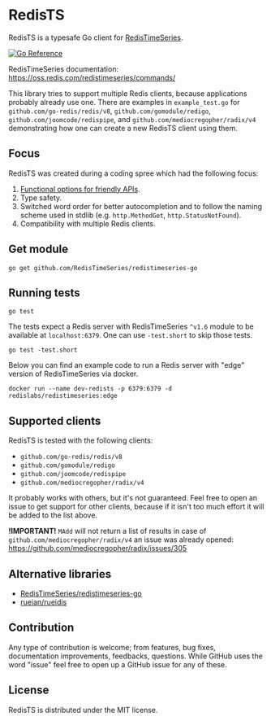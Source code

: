 # RedisTS

RedisTS is a typesafe Go client for [RedisTimeSeries](github.com/RedisTimeSeries/RedisTimeSeries).

[![Go Reference](https://pkg.go.dev/badge/github.com/nerg4l/redists.svg)](https://pkg.go.dev/github.com/nerg4l/redists)

RedisTimeSeries documentation: https://oss.redis.com/redistimeseries/commands/

This library tries to support multiple Redis clients, because applications probably already use one. There are examples in `example_test.go` for `github.com/go-redis/redis/v8`, `github.com/gomodule/redigo`, `github.com/joomcode/redispipe`, and `github.com/mediocregopher/radix/v4` demonstrating how one can create a new RedisTS client using them.

## Focus

RedisTS was created during a coding spree which had the following focus:

1. [Functional options for friendly APIs](https://dave.cheney.net/2014/10/17/functional-options-for-friendly-apis).
2. Type safety.
3. Switched word order for better autocompletion and to follow the naming scheme used in stdlib (e.g. `http.MethodGet`, `http.StatusNotFound`).
4. Compatibility with multiple Redis clients.

## Get module

```
go get github.com/RedisTimeSeries/redistimeseries-go
```

## Running tests

```
go test
```

The tests expect a Redis server with RedisTimeSeries `^v1.6` module to be available at `localhost:6379`. One can use `-test.short` to skip those tests.

```
go test -test.short
```

Below you can find an example code to run a Redis server with "edge" version of RedisTimeSeries via docker.

```
docker run --name dev-redists -p 6379:6379 -d redislabs/redistimeseries:edge
```

## Supported clients

RedisTS is tested with the following clients:

- `github.com/go-redis/redis/v8`
- `github.com/gomodule/redigo`
- `github.com/joomcode/redispipe`
- `github.com/mediocregopher/radix/v4`

It probably works with others, but it's not guaranteed. Feel free to open an issue to get support for other clients, because if it isn't too much effort it will be added to the list above.

**!IMPORTANT!** `MAdd` will not return a list of results in case of `github.com/mediocregopher/radix/v4` an issue was already opened: https://github.com/mediocregopher/radix/issues/305

## Alternative libraries

- [RedisTimeSeries/redistimeseries-go](https://github.com/RedisTimeSeries/redistimeseries-go)
- [rueian/rueidis](https://github.com/rueian/rueidis)

## Contribution

Any type of contribution is welcome; from features, bug fixes, documentation improvements, feedbacks, questions. While GitHub uses the word "issue" feel free to open up a GitHub issue for any of these.

## License

RedisTS is distributed under the MIT license.
